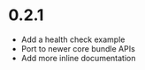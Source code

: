 # 0.2.1

* Add a health check example
* Port to newer core bundle APIs
* Add more inline documentation
